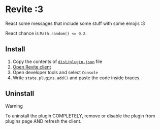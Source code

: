 # Revite :3

React some messages that include some stuff with some emojis :3

React chance is `Math.random() <= 0.2`.

## Install

1. Copy the contents of [`dist/plugin.json`](dist/plugin.json) file
2. [Open Revite client](https://app.revolt.chat)
3. Open developer tools and select `Console`
4. Write `state.plugins.add()` and paste the code inside braces.

## Uninstall

> [!WARNING]
> To uninstall the plugin COMPLETELY, remove or disable the plugin from plugins page AND refresh the client.
